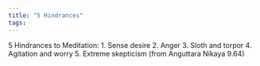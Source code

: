 ```yaml
---
title: "5 Hindrances"
tags: 
---
```


5 Hindrances to Meditation: 1. Sense desire 2. Anger 3. Sloth and torpor 4. Agitation and worry 5. Extreme skepticism (from Anguttara Nikaya 9.64)
